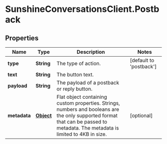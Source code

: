 # SunshineConversationsClient.Postback

## Properties

Name | Type | Description | Notes
------------ | ------------- | ------------- | -------------
**type** | **String** | The type of action. | [default to &#39;postback&#39;]
**text** | **String** | The button text. | 
**payload** | **String** | The payload of a postback or reply button. | 
**metadata** | [**Object**](.md) | Flat object containing custom properties. Strings, numbers and booleans  are the only supported format that can be passed to metadata. The metadata is limited to 4KB in size.  | [optional] 


